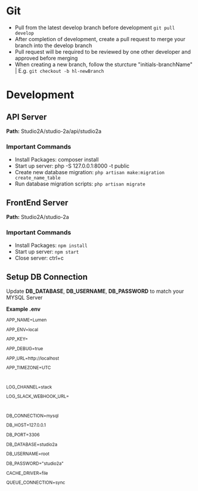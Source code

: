 # Git
- Pull from the latest develop branch before development `git pull develop`
- After completion of development, create a pull request to merge your branch into the develop branch
- Pull request will be required to be reviewed by one other developer and approved before merging 
- When creating a new branch, follow the sturcture "initials-branchName" | E.g. `git checkout -b hl-newBranch`


# Development
## API Server
**Path:** Studio2A/studio-2a/api/studio2a

### Important Commands
- Install Packages: composer install
- Start up server: php -S 127.0.0.1:8000 -t public
- Create new database migration: `php artisan make:migration create_name_table`
- Run database migration scripts: `php artisan migrate`

## FrontEnd Server
**Path:** Studio2A/studio-2a

### Important Commands
- Install Packages: `npm install`
- Start up server: `npm start`
- Close server: ctrl+c

## Setup DB Connection
Update **DB_DATABASE**, **DB_USERNAME**, **DB_PASSWORD** to match your MYSQL Server

**Example .env**

<sub>
APP_NAME=Lumen
  
APP_ENV=local

APP_KEY=

APP_DEBUG=true

APP_URL=http://localhost

APP_TIMEZONE=UTC

<br/>
  
LOG_CHANNEL=stack

LOG_SLACK_WEBHOOK_URL=
  

<br/>
  

DB_CONNECTION=mysql

DB_HOST=127.0.0.1

DB_PORT=3306

DB_DATABASE=studio2a

DB_USERNAME=root

DB_PASSWORD="studio2a"

CACHE_DRIVER=file

QUEUE_CONNECTION=sync
  
</sub>
